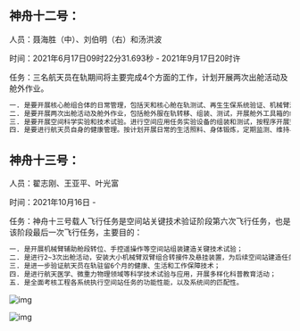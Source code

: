 

## 神舟十二号：

人员：聂海胜（中）、刘伯明（右）和汤洪波

时间：2021年6月17日09时22分31.693秒 - 2021年9月17日20时许

任务：三名航天员在轨期间将主要完成4个方面的工作，计划开展两次出舱活动及舱外作业。

```md
一. 是要开展核心舱组合体的日常管理，包括天和核心舱在轨测试、再生生保系统验证、机械臂测试与操作训练，以及物资与废弃物管理等。
二. 是要开展两次出舱活动及舱外作业，包括舱外服在轨转移、组装、测试，开展舱外工具箱的组装、全景摄像机抬升和扩展泵组的安装等工作。
三. 是要开展空间科学实验和技术试验。进行空间应用任务实验设备的组装和测试，按程序开展空间应用、航天医学领域等实（试）验，以及有关科普教育活动。
四. 是要进行航天员自身的健康管理。按计划开展日常的生活照料、身体锻炼，定期监测、维持与评估自身健康状态。

```

## 神舟十三号：

人员：翟志刚、王亚平、叶光富

时间：2021年10月16日 - 

任务：神舟十三号载人飞行任务是空间站关键技术验证阶段第六次飞行任务，也是该阶段最后一次飞行任务，主要目的：

```md
一. 是开展机械臂辅助舱段转位、手控遥操作等空间站组装建造关键技术试验；
二. 是进行2~3次出舱活动，安装大小机械臂双臂组合转接件及悬挂装置，为后续空间站建造任务做准备；
三. 是进一步验证航天员在轨驻留6个月的健康、生活和工作保障技术；
四. 是进行航天医学、微重力物理领域等科学技术试验与应用，开展多样化科普教育活动；
五. 是全面考核工程各系统执行空间站任务的功能性能，以及系统间的匹配性。
```

![img](http://www.81.cn/yw/attachement/jpg/site351/20210617/309c236f8c3b2234c0ba43.jpg)



![img](https://www.ccdi.gov.cn/yaowen/202110/W020211014567253866566.jpg)

